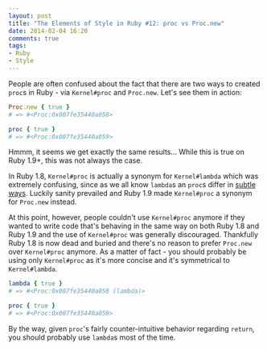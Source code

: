 ```yaml
---
layout: post
title: "The Elements of Style in Ruby #12: proc vs Proc.new"
date: 2014-02-04 16:20
comments: true
tags:
- Ruby
- Style
---
```


People are often confused about the fact that there are two ways to created `proc`s in Ruby -
via `Kernel#proc` and `Proc.new`. Let's see them in action:

``` ruby
Proc.new { true }
# => #<Proc:0x007fe35440a058>

proc { true }
# => #<Proc:0x007fe35440a059>
```

Hmmm, it seems we get exactly the same results... While this is true
on Ruby 1.9+, this was not always the case.

In Ruby 1.8, `Kernel#proc` is actually a synonym for `Kernel#lambda`
which was extremely confusing, since as we all know `lambda`s an
`proc`s differ in
[subtle ways](http://stackoverflow.com/questions/626/when-to-use-lambda-when-to-use-proc-new). Luckily
sanity prevailed and Ruby 1.9 made `Kernel#proc` a synonym for
`Proc.new` instead.

At this point, however, people couldn't use `Kernel#proc` anymore if they
wanted to write code that's behaving in the same way on both Ruby 1.8
and Ruby 1.9 and the use of `Kernel#proc` was generally discouraged.
Thankfully Ruby 1.8 is now dead and buried and there's no reason to prefer
`Proc.new` over `Kernel#proc` anymore.  As a matter of fact - you
should probably be using only `Kernel#proc` as it's more concise and
it's symmetrical to `Kernel#lambda`.

``` ruby
lambda { true }
# => #<Proc:0x007fe35440a058 (lambda)>

proc { true }
# => #<Proc:0x007fe35440a059>
```

By the way, given `proc`'s fairly counter-intuitive behavior regarding `return`, you should probably
use `lambda`s most of the time.

